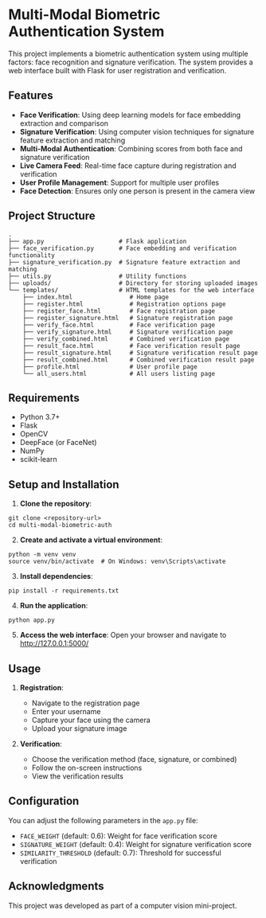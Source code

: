 # Multi-Modal Biometric Authentication System

This project implements a biometric authentication system using multiple factors: face recognition and signature verification. The system provides a web interface built with Flask for user registration and verification.

## Features

- **Face Verification**: Using deep learning models for face embedding extraction and comparison
- **Signature Verification**: Using computer vision techniques for signature feature extraction and matching
- **Multi-Modal Authentication**: Combining scores from both face and signature verification
- **Live Camera Feed**: Real-time face capture during registration and verification
- **User Profile Management**: Support for multiple user profiles
- **Face Detection**: Ensures only one person is present in the camera view

## Project Structure

```
.
├── app.py                     # Flask application
├── face_verification.py       # Face embedding and verification functionality
├── signature_verification.py  # Signature feature extraction and matching
├── utils.py                   # Utility functions
├── uploads/                   # Directory for storing uploaded images
└── templates/                 # HTML templates for the web interface
    ├── index.html                # Home page
    ├── register.html             # Registration options page
    ├── register_face.html        # Face registration page
    ├── register_signature.html   # Signature registration page
    ├── verify_face.html          # Face verification page
    ├── verify_signature.html     # Signature verification page
    ├── verify_combined.html      # Combined verification page
    ├── result_face.html          # Face verification result page
    ├── result_signature.html     # Signature verification result page
    ├── result_combined.html      # Combined verification result page
    ├── profile.html              # User profile page
    └── all_users.html            # All users listing page
```

## Requirements

- Python 3.7+
- Flask
- OpenCV
- DeepFace (or FaceNet)
- NumPy
- scikit-learn

## Setup and Installation

1. **Clone the repository**:
```
git clone <repository-url>
cd multi-modal-biometric-auth
```

2. **Create and activate a virtual environment**:
```
python -m venv venv
source venv/bin/activate  # On Windows: venv\Scripts\activate
```

3. **Install dependencies**:
```
pip install -r requirements.txt
```

4. **Run the application**:
```
python app.py
```

5. **Access the web interface**:
Open your browser and navigate to http://127.0.0.1:5000/

## Usage

1. **Registration**:
   - Navigate to the registration page
   - Enter your username
   - Capture your face using the camera
   - Upload your signature image

2. **Verification**:
   - Choose the verification method (face, signature, or combined)
   - Follow the on-screen instructions
   - View the verification results

## Configuration

You can adjust the following parameters in the `app.py` file:
- `FACE_WEIGHT` (default: 0.6): Weight for face verification score
- `SIGNATURE_WEIGHT` (default: 0.4): Weight for signature verification score
- `SIMILARITY_THRESHOLD` (default: 0.7): Threshold for successful verification

## Acknowledgments

This project was developed as part of a computer vision mini-project.
